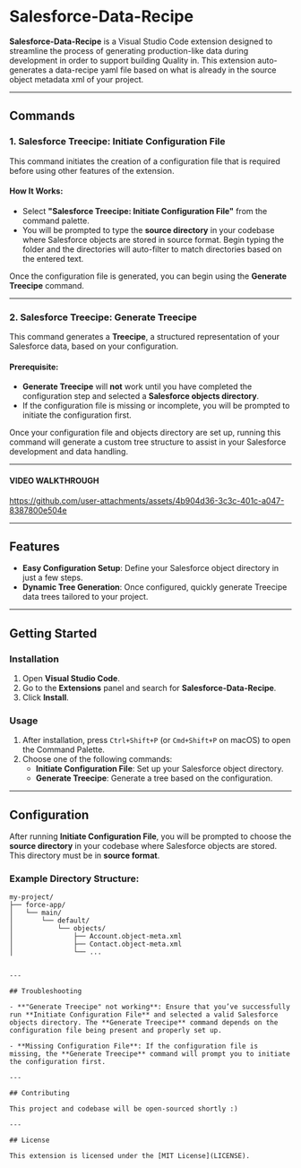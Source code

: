 # Salesforce-Data-Recipe

**Salesforce-Data-Recipe** is a Visual Studio Code extension designed to streamline the process of generating production-like data during development in order to support building Quality in. This extension auto-generates a data-recipe yaml file based on what is already in the source object metadata xml of your project.

---

## Commands

### 1. **Salesforce Treecipe: Initiate Configuration File**
This command initiates the creation of a configuration file that is required before using other features of the extension.

#### How It Works:

- Select **"Salesforce Treecipe: Initiate Configuration File"** from the command palette.
- You will be prompted to type the **source directory** in your codebase where Salesforce objects are stored in source format. Begin typing the folder and the directories will auto-filter to match directories based on the entered text.

Once the configuration file is generated, you can begin using the **Generate Treecipe** command.

---

### 2. **Salesforce Treecipe: Generate Treecipe**
This command generates a **Treecipe**, a structured representation of your Salesforce data, based on your configuration.

#### Prerequisite:
- **Generate Treecipe** will **not** work until you have completed the configuration step and selected a **Salesforce objects directory**.
- If the configuration file is missing or incomplete, you will be prompted to initiate the configuration first.

Once your configuration file and objects directory are set up, running this command will generate a custom tree structure to assist in your Salesforce development and data handling.

---

#### VIDEO WALKTHROUGH 



https://github.com/user-attachments/assets/4b904d36-3c3c-401c-a047-8387800e504e



---

## Features

- **Easy Configuration Setup**: Define your Salesforce object directory in just a few steps.
- **Dynamic Tree Generation**: Once configured, quickly generate Treecipe data trees tailored to your project.

---

## Getting Started

### Installation
1. Open **Visual Studio Code**.
2. Go to the **Extensions** panel and search for **Salesforce-Data-Recipe**.
3. Click **Install**.

### Usage
1. After installation, press `Ctrl+Shift+P` (or `Cmd+Shift+P` on macOS) to open the Command Palette.
2. Choose one of the following commands:
   - **Initiate Configuration File**: Set up your Salesforce object directory.
   - **Generate Treecipe**: Generate a tree based on the configuration.

---

## Configuration

After running **Initiate Configuration File**, you will be prompted to choose the **source directory** in your codebase where Salesforce objects are stored. This directory must be in **source format**.

### Example Directory Structure:
```plaintext
my-project/
├── force-app/
│   └── main/
│       └── default/
│           └── objects/
│               ├── Account.object-meta.xml
│               ├── Contact.object-meta.xml
│               └── ...


---

## Troubleshooting

- **"Generate Treecipe" not working**: Ensure that you’ve successfully run **Initiate Configuration File** and selected a valid Salesforce objects directory. The **Generate Treecipe** command depends on the configuration file being present and properly set up.
  
- **Missing Configuration File**: If the configuration file is missing, the **Generate Treecipe** command will prompt you to initiate the configuration first.

---

## Contributing

This project and codebase will be open-sourced shortly :)

---

## License

This extension is licensed under the [MIT License](LICENSE).
